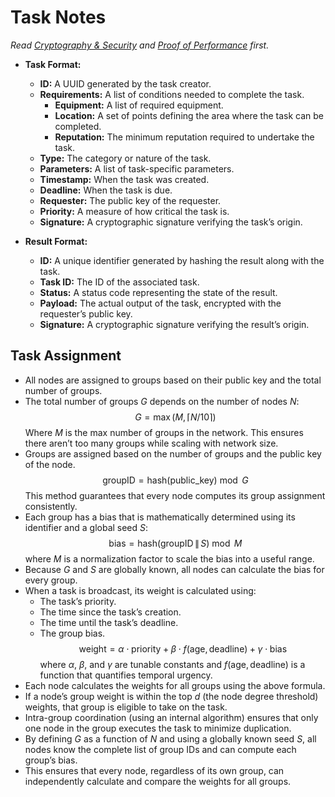 # Task Notes
*Read [Cryptography & Security](cryptography-and-security.md) and [Proof of Performance](proof-of-performance.md) first.*

- **Task Format:**
    - **ID:** A UUID generated by the task creator.
    - **Requirements:** A list of conditions needed to complete the task.
        - **Equipment:** A list of required equipment.
        - **Location:** A set of points defining the area where the task can be completed.
        - **Reputation:** The minimum reputation required to undertake the task.
    - **Type:** The category or nature of the task.
    - **Parameters:** A list of task-specific parameters.
    - **Timestamp:** When the task was created.
    - **Deadline:** When the task is due.
    - **Requester:** The public key of the requester.
    - **Priority:** A measure of how critical the task is.
    - **Signature:** A cryptographic signature verifying the task’s origin.

- **Result Format:**
    - **ID:** A unique identifier generated by hashing the result along with the task.
    - **Task ID:** The ID of the associated task.
    - **Status:** A status code representing the state of the result.
    - **Payload:** The actual output of the task, encrypted with the requester’s public key.
    - **Signature:** A cryptographic signature verifying the result’s origin.

## Task Assignment
- All nodes are assigned to groups based on their public key and the total number of groups.
- The total number of groups $G$ depends on the number of nodes $N$:
    $$
    G = \max(M, \lceil N / 10 \rceil)
    $$
    Where $M$ is the max number of groups in the network. This ensures there aren’t too many groups while scaling with network size.
- Groups are assigned based on the number of groups and the public key of the node.
    $$
    \text{groupID} = \text{hash}(\text{public\_key}) \bmod G
    $$
    This method guarantees that every node computes its group assignment consistently.
- Each group has a bias that is mathematically determined using its identifier and a global seed $S$:
    $$
    \text{bias} = \text{hash}(\text{groupID} \,\|\, S) \bmod M
    $$
    where $M$ is a normalization factor to scale the bias into a useful range.
- Because $G$ and $S$ are globally known, all nodes can calculate the bias for every group.
- When a task is broadcast, its weight is calculated using:
    - The task’s priority.
    - The time since the task’s creation.
    - The time until the task’s deadline.
    - The group bias.
    $$
    \text{weight} = \alpha \cdot \text{priority} + \beta \cdot f(\text{age}, \text{deadline}) + \gamma \cdot \text{bias}
    $$
    where $\alpha$, $\beta$, and $\gamma$ are tunable constants and $f(\text{age}, \text{deadline})$ is a function that quantifies temporal urgency.
- Each node calculates the weights for all groups using the above formula.
- If a node’s group weight is within the top $d$ (the node degree threshold) weights, that group is eligible to take on the task.
- Intra-group coordination (using an internal algorithm) ensures that only one node in the group executes the task to minimize duplication.
- By defining $G$ as a function of $N$ and using a globally known seed $S$, all nodes know the complete list of group IDs and can compute each group’s bias.
- This ensures that every node, regardless of its own group, can independently calculate and compare the weights for all groups.
